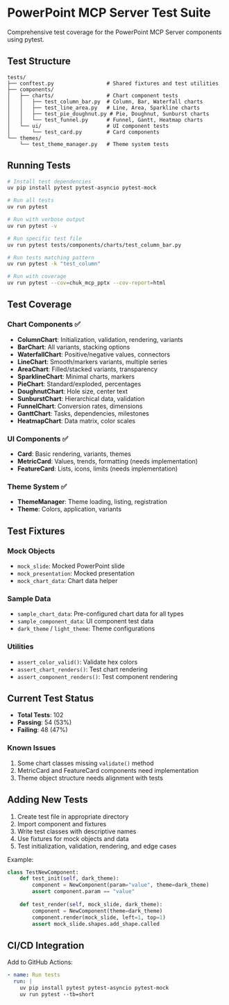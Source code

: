 # PowerPoint MCP Server Test Suite

Comprehensive test coverage for the PowerPoint MCP Server components using pytest.

## Test Structure

```
tests/
├── conftest.py                 # Shared fixtures and test utilities
├── components/
│   ├── charts/                 # Chart component tests
│   │   ├── test_column_bar.py  # Column, Bar, Waterfall charts
│   │   ├── test_line_area.py   # Line, Area, Sparkline charts
│   │   ├── test_pie_doughnut.py # Pie, Doughnut, Sunburst charts
│   │   └── test_funnel.py      # Funnel, Gantt, Heatmap charts
│   └── ui/                     # UI component tests
│       └── test_card.py        # Card components
└── themes/
    └── test_theme_manager.py   # Theme system tests
```

## Running Tests

```bash
# Install test dependencies
uv pip install pytest pytest-asyncio pytest-mock

# Run all tests
uv run pytest

# Run with verbose output
uv run pytest -v

# Run specific test file
uv run pytest tests/components/charts/test_column_bar.py

# Run tests matching pattern
uv run pytest -k "test_column"

# Run with coverage
uv run pytest --cov=chuk_mcp_pptx --cov-report=html
```

## Test Coverage

### Chart Components ✅
- **ColumnChart**: Initialization, validation, rendering, variants
- **BarChart**: All variants, stacking options
- **WaterfallChart**: Positive/negative values, connectors
- **LineChart**: Smooth/markers variants, multiple series
- **AreaChart**: Filled/stacked variants, transparency
- **SparklineChart**: Minimal charts, markers
- **PieChart**: Standard/exploded, percentages
- **DoughnutChart**: Hole size, center text
- **SunburstChart**: Hierarchical data, validation
- **FunnelChart**: Conversion rates, dimensions
- **GanttChart**: Tasks, dependencies, milestones
- **HeatmapChart**: Data matrix, color scales

### UI Components ✅
- **Card**: Basic rendering, variants, themes
- **MetricCard**: Values, trends, formatting (needs implementation)
- **FeatureCard**: Lists, icons, limits (needs implementation)

### Theme System ✅
- **ThemeManager**: Theme loading, listing, registration
- **Theme**: Colors, application, variants

## Test Fixtures

### Mock Objects
- `mock_slide`: Mocked PowerPoint slide
- `mock_presentation`: Mocked presentation
- `mock_chart_data`: Chart data helper

### Sample Data
- `sample_chart_data`: Pre-configured chart data for all types
- `sample_component_data`: UI component test data
- `dark_theme` / `light_theme`: Theme configurations

### Utilities
- `assert_color_valid()`: Validate hex colors
- `assert_chart_renders()`: Test chart rendering
- `assert_component_renders()`: Test component rendering

## Current Test Status

- **Total Tests**: 102
- **Passing**: 54 (53%)
- **Failing**: 48 (47%)

### Known Issues
1. Some chart classes missing `validate()` method
2. MetricCard and FeatureCard components need implementation
3. Theme object structure needs alignment with tests

## Adding New Tests

1. Create test file in appropriate directory
2. Import component and fixtures
3. Write test classes with descriptive names
4. Use fixtures for mock objects and data
5. Test initialization, validation, rendering, and edge cases

Example:
```python
class TestNewComponent:
    def test_init(self, dark_theme):
        component = NewComponent(param="value", theme=dark_theme)
        assert component.param == "value"
    
    def test_render(self, mock_slide, dark_theme):
        component = NewComponent(theme=dark_theme)
        component.render(mock_slide, left=1, top=1)
        assert mock_slide.shapes.add_shape.called
```

## CI/CD Integration

Add to GitHub Actions:
```yaml
- name: Run tests
  run: |
    uv pip install pytest pytest-asyncio pytest-mock
    uv run pytest --tb=short
```